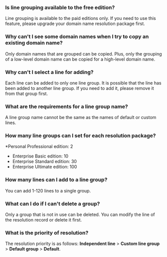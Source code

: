 ### Is line grouping available to the free edition?
Line grouping is available to the paid editions only. If you need to use this feature, please upgrade your domain name resolution package first.
 
### Why can't I see some domain names when I try to copy an existing domain name?
Only domain names that are grouped can be copied. Plus, only the grouping of a low-level domain name can be copied for a high-level domain name.

### Why can't I select a line for adding?
Each line can be added to only one line group. It is possible that the line has been added to another line group. If you need to add it, please remove it from that group first.
 
### What are the requirements for a line group name?
A line group name cannot be the same as the names of default or custom lines.
 
### How many line groups can I set for each resolution package?
*Personal Professional edition: 2
* Enterprise Basic edition: 10
* Enterprise Standard edition: 30
* Enterprise Ultimate edition: 100
 
### How many lines can I add to a line group?
You can add 1-120 lines to a single group.
 
### What can I do if I can't delete a group?
Only a group that is not in use can be deleted. You can modify the line of the resolution record or delete it first.
 
### What is the priority of resolution?
The resolution priority is as follows: **Independent line** > **Custom line group** > **Default group** > **Default**.
